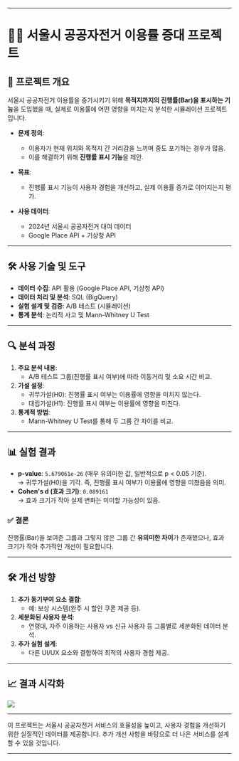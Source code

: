 
---

# 🚴‍♀️ 서울시 공공자전거 이용률 증대 프로젝트

## 📌 프로젝트 개요
서울시 공공자전거 이용률을 증가시키기 위해 **목적지까지의 진행률(Bar)을 표시하는 기능**을 도입했을 때, 실제로 이용률에 어떤 영향을 미치는지 분석한 시뮬레이션 프로젝트입니다.

- **문제 정의**:  
  - 이용자가 현재 위치와 목적지 간 거리감을 느끼며 중도 포기하는 경우가 많음.  
  - 이를 해결하기 위해 **진행률 표시 기능**을 제안.

- **목표**:  
  - 진행률 표시 기능이 사용자 경험을 개선하고, 실제 이용률 증가로 이어지는지 평가.

- **사용 데이터**:  
  - 2024년 서울시 공공자전거 대여 데이터  
  - Google Place API + 기상청 API  

---

## 🛠️ 사용 기술 및 도구
- **데이터 수집**: API 활용 (Google Place API, 기상청 API)  
- **데이터 처리 및 분석**: SQL (BigQuery)  
- **실험 설계 및 검증**: A/B 테스트 (시뮬레이션)  
- **통계 분석**: 논리적 사고 및 Mann-Whitney U Test  

---

## 🔍 분석 과정
1. **주요 분석 내용**:
   - A/B 테스트 그룹(진행률 표시 여부)에 따라 이동거리 및 소요 시간 비교.
2. **가설 설정**:
   - 귀무가설(H0): 진행률 표시 여부는 이용률에 영향을 미치지 않는다.
   - 대립가설(H1): 진행률 표시 여부는 이용률에 영향을 미친다.
3. **통계적 방법**:
   - Mann-Whitney U Test를 통해 두 그룹 간 차이를 비교.

---

## 📊 실험 결과
- **p-value**: `5.679061e-26` (매우 유의미한 값, 일반적으로 p < 0.05 기준).  
  → 귀무가설(H0)을 기각. 즉, 진행률 표시 여부가 이용률에 영향을 미쳤음을 의미.
- **Cohen's d (효과 크기)**: `0.089161`  
  → 효과 크기가 작아 실제 변화는 미미할 가능성이 있음.

### ✅ 결론
진행률(Bar)을 보여준 그룹과 그렇지 않은 그룹 간 **유의미한 차이**가 존재했으나, 효과 크기가 작아 추가적인 개선이 필요합니다.

---

## 🛠️ 개선 방향
1. **추가 동기부여 요소 결합**:
   - 예: 보상 시스템(완주 시 할인 쿠폰 제공 등).
2. **세분화된 사용자 분석**:
   - 연령대, 자주 이용하는 사용자 vs 신규 사용자 등 그룹별로 세분화된 데이터 분석.
3. **추가 실험 설계**:
   - 다른 UI/UX 요소와 결합하여 최적의 사용자 경험 제공.

---

## 📈 결과 시각화
<image src = "https://i.imgur.com/g4TNG4V.png"/>

---

이 프로젝트는 서울시 공공자전거 서비스의 효율성을 높이고, 사용자 경험을 개선하기 위한 실질적인 데이터를 제공합니다. 추가 개선 사항을 바탕으로 더 나은 서비스를 설계할 수 있을 것입니다.

--- 
